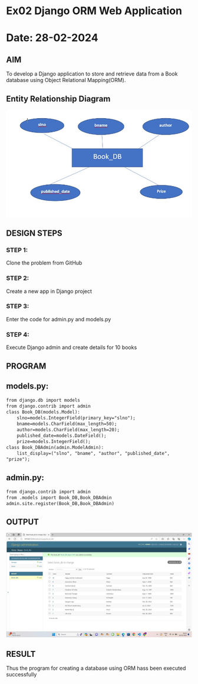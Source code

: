 # Ex02 Django ORM Web Application
# Date: 28-02-2024
## AIM
To develop a Django application to store and retrieve data from a Book database using Object Relational Mapping(ORM).

## Entity Relationship Diagram
![Alt text](web2.jpg)


## DESIGN STEPS

### STEP 1:
Clone the problem from GitHub

### STEP 2:
Create a new app in Django project

### STEP 3:
Enter the code for admin.py and models.py

### STEP 4:
Execute Django admin and create details for 10 books

## PROGRAM
## models.py:
```
from django.db import models
from django.contrib import admin
class Book_DB(models.Model):
    slno=models.IntegerField(primary_key="slno");
    bname=models.CharField(max_length=50);
    author=models.CharField(max_length=20);
    published_date=models.DateField();
    prize=models.IntegerField();
class Book_DBAdmin(admin.ModelAdmin):
	list_display=("slno", "bname", "author", "published_date", "prize");
```
## admin.py:
```
from django.contrib import admin
from .models import Book_DB,Book_DBAdmin
admin.site.register(Book_DB,Book_DBAdmin)
```

## OUTPUT
![Alt text](Web1.png)



## RESULT
Thus the program for creating a database using ORM hass been executed successfully
